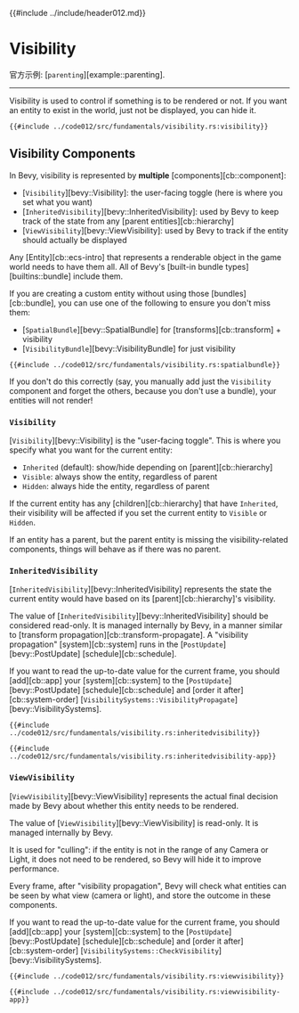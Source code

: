 {{#include ../include/header012.md}}

# Visibility

官方示例:
[`parenting`][example::parenting].

---

Visibility is used to control if something is to be rendered or not. If you
want an entity to exist in the world, just not be displayed, you can hide it.

```rust,no_run,noplayground
{{#include ../code012/src/fundamentals/visibility.rs:visibility}}
```

## Visibility Components

In Bevy, visibility is represented by **multiple** [components][cb::component]:
 - [`Visibility`][bevy::Visibility]: the user-facing toggle (here is where you set what you want)
 - [`InheritedVisibility`][bevy::InheritedVisibility]: used by Bevy to keep track of the state from any [parent entities][cb::hierarchy]
 - [`ViewVisibility`][bevy::ViewVisibility]: used by Bevy to track if the entity should actually be displayed

Any [Entity][cb::ecs-intro] that represents a renderable object in
the game world needs to have them all. All of Bevy's [built-in bundle
types][builtins::bundle] include them.

If you are creating a custom entity without using those [bundles][cb::bundle],
you can use one of the following to ensure you don't miss them:
 - [`SpatialBundle`][bevy::SpatialBundle] for [transforms][cb::transform] + visibility
 - [`VisibilityBundle`][bevy::VisibilityBundle] for just visibility

```rust,no_run,noplayground
{{#include ../code012/src/fundamentals/visibility.rs:spatialbundle}}
```

If you don't do this correctly (say, you manually add just the `Visibility`
component and forget the others, because you don't use a bundle), your
entities will not render!

### `Visibility`

[`Visibility`][bevy::Visibility] is the "user-facing toggle". This is where
you specify what you want for the current entity:
 - `Inherited` (default): show/hide depending on [parent][cb::hierarchy]
 - `Visible`: always show the entity, regardless of parent
 - `Hidden`: always hide the entity, regardless of parent

If the current entity has any [children][cb::hierarchy] that have `Inherited`,
their visibility will be affected if you set the current entity to `Visible`
or `Hidden`.

If an entity has a parent, but the parent entity is missing the
visibility-related components, things will behave as if there was no parent.

### `InheritedVisibility`

[`InheritedVisibility`][bevy::InheritedVisibility] represents the state the
current entity would have based on its [parent][cb::hierarchy]'s visibility.

The value of [`InheritedVisibility`][bevy::InheritedVisibility] should
be considered read-only. It is managed internally by Bevy, in a manner
similar to [transform propagation][cb::transform-propagate]. A "visibility
propagation" [system][cb::system] runs in the [`PostUpdate`][bevy::PostUpdate]
[schedule][cb::schedule].

If you want to read the up-to-date value for the current frame, you should
[add][cb::app] your [system][cb::system] to the [`PostUpdate`][bevy::PostUpdate]
[schedule][cb::schedule] and [order it after][cb::system-order]
[`VisibilitySystems::VisibilityPropagate`][bevy::VisibilitySystems].

```rust,no_run,noplayground
{{#include ../code012/src/fundamentals/visibility.rs:inheritedvisibility}}
```
```rust,no_run,noplayground
{{#include ../code012/src/fundamentals/visibility.rs:inheritedvisibility-app}}
```

### `ViewVisibility`

[`ViewVisibility`][bevy::ViewVisibility] represents the actual final
decision made by Bevy about whether this entity needs to be rendered.

The value of [`ViewVisibility`][bevy::ViewVisibility] is read-only. It
is managed internally by Bevy.

It is used for "culling": if the entity is not in the range of
any Camera or Light, it does not need to be rendered, so Bevy will hide it
to improve performance.

Every frame, after "visibility propagation", Bevy will check what entities
can be seen by what view (camera or light), and store the outcome in these
components.

If you want to read the up-to-date value for the current frame, you should
[add][cb::app] your [system][cb::system] to the [`PostUpdate`][bevy::PostUpdate]
[schedule][cb::schedule] and [order it after][cb::system-order]
[`VisibilitySystems::CheckVisibility`][bevy::VisibilitySystems].

```rust,no_run,noplayground
{{#include ../code012/src/fundamentals/visibility.rs:viewvisibility}}
```
```rust,no_run,noplayground
{{#include ../code012/src/fundamentals/visibility.rs:viewvisibility-app}}
```
